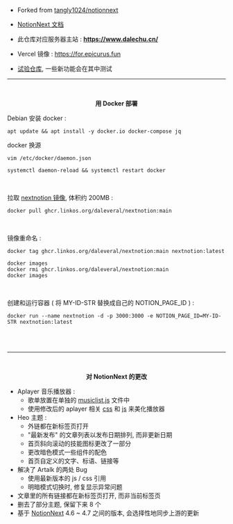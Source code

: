 
- Forked from [tangly1024/notionnext](https://github.com/tangly1024/notionnext)

- [NotionNext 文档](https://docs.tangly1024.com/article/latest)

- 此仓库对应服务器主站 : **https://www.dalechu.cn/**  

- Vercel 镜像 : https://for.epicurus.fun

- [试验仓库](https://github.com/Dalecuc/notionnext), 一些新功能会在其中测试

---

<br/>

<p align="center">
    <b>用 Docker 部署</b>
</p>

Debian 安装 docker :
```shell
apt update && apt install -y docker.io docker-compose jq
```

docker 换源
```shell
vim /etc/docker/daemon.json
```
```shell
systemctl daemon-reload && systemctl restart docker
```



<br/>

拉取 [nextnotion 镜像](https://github.com/daleveral/nextnotion/pkgs/container/nextnotion), 体积约 200MB :

```shell
docker pull ghcr.linkos.org/daleveral/nextnotion:main
```

<br/>

镜像重命名 :
```shell
docker tag ghcr.linkos.org/daleveral/nextnotion:main nextnotion:latest 
```

```shell
docker images
docker rmi ghcr.linkos.org/daleveral/nextnotion:main
docker images
```

<br/>

创建和运行容器 ( 将 MY-ID-STR 替换成自己的 NOTION_PAGE_ID ) :
```shell
docker run --name nextnotion -d -p 3000:3000 -e NOTION_PAGE_ID=MY-ID-STR nextnotion:latest
```

<br/>
<br/>


---

<br/>

<p align="center"> <b>对 NotionNext 的更改 </b> </p>

- Aplayer 音乐播放器 : 
    - 歌单放置在单独的 [musiclist.js](./musiclist.js) 文件中
    - 使用修改后的 aplayer 相关 [css](https://jsd.onmicrosoft.cn/gh/Daleveral/csslivb/cssv3.css) 和 [js](https://jsd.onmicrosoft.cn/gh/Daleveral/csslivb/jsv2.js) 来美化播放器
- Heo 主题 :
    - 外链都在新标签页打开
    - "最新发布" 的文章列表以发布日期排列, 而非更新日期
    - 首页斜向滚动的技能图标更改了一部分
    - 更改暗色模式一些组件的配色
    - 首页自定义的文字、标语、链接等
- 解决了 Artalk 的两处 Bug
    - 使用最新版本的 js / css 引用
    - 明暗模式切换时, 修复显示异常问题
- 文章里的所有链接都在新标签页打开, 而非当前标签页
- 删去了部分主题, 保留下来 8 个
- 基于 [NotionNext](https://docs.tangly1024.com/article/latest)  4.6 ~ 4.7 之间的版本, 会选择性地同步上游的更新

<br/>
<br/>
